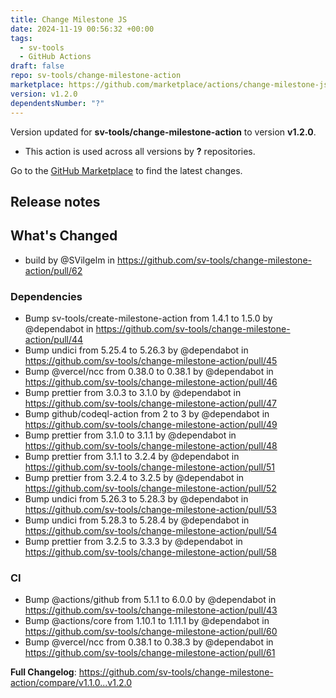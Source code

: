 ```yaml
---
title: Change Milestone JS
date: 2024-11-19 00:56:32 +00:00
tags:
  - sv-tools
  - GitHub Actions
draft: false
repo: sv-tools/change-milestone-action
marketplace: https://github.com/marketplace/actions/change-milestone-js
version: v1.2.0
dependentsNumber: "?"
---
```



Version updated for **sv-tools/change-milestone-action** to version **v1.2.0**.
- This action is used across all versions by **?** repositories.

Go to the [GitHub Marketplace](https://github.com/marketplace/actions/change-milestone-js) to find the latest changes.

## Release notes

## What's Changed
* build by @SVilgelm in https://github.com/sv-tools/change-milestone-action/pull/62

### Dependencies
* Bump sv-tools/create-milestone-action from 1.4.1 to 1.5.0 by @dependabot in https://github.com/sv-tools/change-milestone-action/pull/44
* Bump undici from 5.25.4 to 5.26.3 by @dependabot in https://github.com/sv-tools/change-milestone-action/pull/45
* Bump @vercel/ncc from 0.38.0 to 0.38.1 by @dependabot in https://github.com/sv-tools/change-milestone-action/pull/46
* Bump prettier from 3.0.3 to 3.1.0 by @dependabot in https://github.com/sv-tools/change-milestone-action/pull/47
* Bump github/codeql-action from 2 to 3 by @dependabot in https://github.com/sv-tools/change-milestone-action/pull/49
* Bump prettier from 3.1.0 to 3.1.1 by @dependabot in https://github.com/sv-tools/change-milestone-action/pull/48
* Bump prettier from 3.1.1 to 3.2.4 by @dependabot in https://github.com/sv-tools/change-milestone-action/pull/51
* Bump prettier from 3.2.4 to 3.2.5 by @dependabot in https://github.com/sv-tools/change-milestone-action/pull/52
* Bump undici from 5.26.3 to 5.28.3 by @dependabot in https://github.com/sv-tools/change-milestone-action/pull/53
* Bump undici from 5.28.3 to 5.28.4 by @dependabot in https://github.com/sv-tools/change-milestone-action/pull/54
* Bump prettier from 3.2.5 to 3.3.3 by @dependabot in https://github.com/sv-tools/change-milestone-action/pull/58

### CI
* Bump @actions/github from 5.1.1 to 6.0.0 by @dependabot in https://github.com/sv-tools/change-milestone-action/pull/43
* Bump @actions/core from 1.10.1 to 1.11.1 by @dependabot in https://github.com/sv-tools/change-milestone-action/pull/60
* Bump @vercel/ncc from 0.38.1 to 0.38.3 by @dependabot in https://github.com/sv-tools/change-milestone-action/pull/61


**Full Changelog**: https://github.com/sv-tools/change-milestone-action/compare/v1.1.0...v1.2.0
